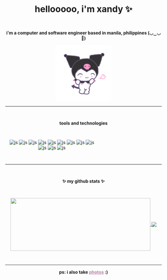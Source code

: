 <h1 align="center">hellooooo, i'm xandy ✨</h1><br/>
<strong><p align="center">i'm a computer and software engineer based in manila, philippines  (◡‿◡🌸)</p></strong>
<p align="center"><img src="./kuromi.gif" width="180" rameBorder="0" class="giphy-embed" allowFullScreen></img></p>
<hr/>
<br/>
<p align="center"><strong>tools and technologies</strong></p>
<br/>

<p align="center" style="max-width:300px;">
  <img src="https://img.shields.io/badge/-JavaScript-000?&logo=JavaScript&logoColor=white&color=b884a3" alt="js" />
  <img src="https://img.shields.io/badge/-TypeScript-000?&logo=TypeScript&logoColor=white&color=b884a3" alt="js" />
  <img src="https://img.shields.io/badge/-React-000?&logo=React&logoColor=white&color=b884a3" alt="js" />
  <img src="https://img.shields.io/badge/-React_Native-000?&logo=React&logoColor=white&color=b884a3" alt="js" />
  <img src="https://img.shields.io/badge/-Node.js-000?&logo=Node.js&logoColor=white&color=b884a3" alt="js" />
  <img src="https://img.shields.io/badge/-Next.js-000?&logo=Next.js&logoColor=white&color=b884a3" alt="js" />
  <img src="https://img.shields.io/badge/-MongoDB-000?&logo=MongoDB&logoColor=white&color=b884a3" alt="js" />
  <img src="https://img.shields.io/badge/-Sass-000?&logo=Sass&logoColor=white&color=b884a3" alt="js" />
  <img src="https://img.shields.io/badge/-Bulma-000?&logo=Bulma&logoColor=white&color=b884a3" alt="js" />
  <img src="https://img.shields.io/badge/-Figma-000?&logo=Figma&logoColor=white&color=b884a3" alt="js" />
  <img src="https://img.shields.io/badge/-Adobe_Photoshop-000?&logo=Adobe-Photoshop&logoColor=white&color=b884a3" alt="js" />
  <img src="https://img.shields.io/badge/-Adobe_XD-000?&logo=Adobe-XD&logoColor=white&color=b884a3" alt="js" />
</p>
<br/>
<hr/>
<br/>
<p align="center"><strong>✨ my github stats ✨</strong></p>
<br/>
<p align="center">
  <a href="https://github.com/xvnds">
    <img width=450 height=170 align="center" src="https://github-readme-stats.vercel.app/api?username=xvnds&theme=panda&show_icons=true&count_private=true" />
  </a>
  <a href="https://github.com/xvnds">
    <img align="center" src="https://github-readme-stats.vercel.app/api/top-langs/?username=xvnds&theme=panda&layout=compact" />
  </a>
</p>
<br/>
<hr/>
<p align="center"><strong>ps: i also take <a href="https://www.lomography.com/homes/xandyuck" style="color:#b884a3;">photos</a> :)</strong></p>
